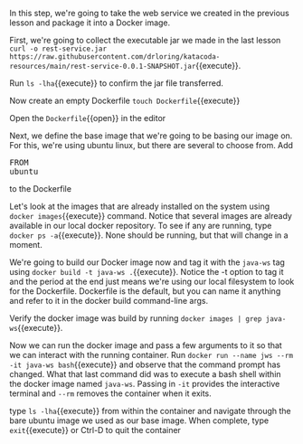 In this step, we're going to take the web service we created in the previous lesson and package it into a Docker image.

First, we're going to collect the executable jar we made in the last lesson `curl -o rest-service.jar https://raw.githubusercontent.com/drloring/katacoda-resources/main/rest-service-0.0.1-SNAPSHOT.jar`{{execute}}.

Run `ls -lha`{{execute}} to confirm the jar file transferred.  

Now create an empty Dockerfile `touch Dockerfile`{{execute}}

Open the `Dockerfile`{{open}} in the editor 

Next, we define the base image that we're going to be basing our image on.  For this, we're using ubuntu linux, but there are several to choose from.  Add <pre class="file" data-filename="Dockerfile" data-target="prepend">FROM ubuntu</pre> to the Dockerfile

Let's look at the images that are already installed on the system using `docker images`{{execute}} command.  Notice that several images are already available in our local docker repository.  To see if any are running, type `docker ps -a`{{execute}}.  None should be running, but that will change in a moment.

We're going to build our Docker image now and tag it with the `java-ws` tag using `docker build -t java-ws .`{{execute}}.  Notice the -t option to tag it and the period at the end just means we're using our local filesystem to look for the Dockerfile.  Dockerfile is the default, but you can name it anything and refer to it in the docker build command-line args.

Verify the docker image was build by running `docker images | grep java-ws`{{execute}}. 

Now we can run the docker image and pass a few arguments to it so that we can interact with the running container.  Run `docker run --name jws --rm -it java-ws bash`{{execute}} and observe that the command prompt has changed.  What that last command did was to execute a bash shell within the docker image named `java-ws`.  Passing in `-it` provides the interactive terminal and `--rm` removes the container when it exits.

type `ls -lha`{{execute}} from within the container and navigate through the bare ubuntu image we used as our base image.  When complete, type `exit`{{execute}} or Ctrl-D to quit the container


